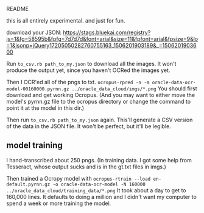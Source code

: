 README

this is all entirely experimental. and just for fun.


download your JSON: 
https://stags.bluekai.com/registry?js=1&fg=58595b&fpfg=7d7d7d&font=arial&size=11&fpfont=arial&fpsize=9&lo=1&jsonp=jQuery17205050282760755163_1506201903189&_=1506201903600


Run `to_csv.rb path_to_my.json` to download all the images. It won't produce the output yet, since you  haven't OCRed the images yet.

Then I OCR'ed all of the pngs to txt. `ocropus-rpred -n -m oracle-data-ocr-model-00160000.pyrnn.gz ../oracle_data_cloud/imgs/*.png` You should first download and get working Ocropus. (And you may want to either move the model's pyrnn.gz file to the ocropus directory or change the command to point it at the model in this dir.)

Then run `to_csv.rb path_to_my.json` again. This'll generate a CSV version of the data in the JSON file. It won't be perfect, but it'll be legible.

## model training

I hand-transcribed about 250 pngs. (In training data. I got some help from Tesseract, whose output sucks and is in the gt.txt files in imgs.)

Then trained a Ocropy model with `ocropus-rtrain --load en-default.pyrnn.gz -o oracle-data-ocr-model -N 160000 ../oracle_data_cloud/training_data/*.png` It took about a day to get to 160,000 lines. It defaults to doing a million and I didn't want my computer to spend a week or more training the model.
